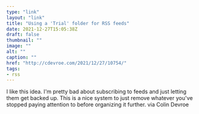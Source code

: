 ```yaml
---
type: "link"
layout: "link"
title: "Using a 'Trial' folder for RSS feeds"
date: 2021-12-27T15:05:38Z
draft: false
thumbnail: ""
image: ""
alt: ""
caption: ""
href: "http://cdevroe.com/2021/12/27/10754/"
tags:
- rss
---
```


I like this idea. I'm pretty bad about subscribing to feeds and just letting them get backed up. This is a nice system to just remove whatever you've stopped paying attention to before organizing it further. via Colin Devroe
